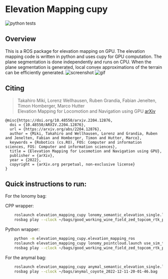 # Elevation Mapping cupy

![python tests](https://github.com/leggedrobotics/elevation_mapping_semantic_cupy/actions/workflows/python-tests.yml/badge.svg)

## Overview

This is a ROS package for elevation mapping on GPU. The elevation mapping code is written in python and uses cupy for
GPU computation. The
plane segmentation is done independently and runs on CPU. When the plane segmentation is generated, local convex
approximations of the
terrain can be efficiently generated.
![screenshot](doc/main_repo.png)
![gif](doc/convex_approximation.gif)

## Citing

> Takahiro Miki, Lorenz Wellhausen, Ruben Grandia, Fabian Jenelten, Timon Homberger, Marco Hutter  
> Elevation Mapping for Locomotion and Navigation using GPU  [arXiv](https://arxiv.org/abs/2204.12876)

```
@misc{https://doi.org/10.48550/arxiv.2204.12876,
  doi = {10.48550/ARXIV.2204.12876},
  url = {https://arxiv.org/abs/2204.12876},
  author = {Miki, Takahiro and Wellhausen, Lorenz and Grandia, Ruben and Jenelten, Fabian and Homberger, Timon and Hutter, Marco},
  keywords = {Robotics (cs.RO), FOS: Computer and information sciences, FOS: Computer and information sciences},
  title = {Elevation Mapping for Locomotion and Navigation using GPU},
  publisher = {arXiv},
  year = {2022},
  copyright = {arXiv.org perpetual, non-exclusive license}
}
```

## Quick instructions to run:

For the lonomy bag:

CPP wrapper:

```zsh
    roslaunch elevation_mapping_cupy lonomy_semantic_elevation_single.launch use_sim_true:=true
    rosbag play --clock ~/bags/good_working_wine_field_zed_topcom_rtk_person_9_2022-07-15-14-37-05.bag 
```

Python wrapper:

````zsh
    python -m elevation_mapping_cupy.elevation_mapping_ros
    roslaunch elevation_mapping_cupy lonomy_pointcloud.launch use_sim_time:=true
    rosbag play --clock ~/bags/good_working_wine_field_zed_topcom_rtk_person_9_2022-07-15-14-37-05.bag
````

For the anymal bag:

```zsh
    roslaunch elevation_mapping_cupy anymal_semantic_elevation_single.launch use_sim_time:=true
    rosbag play --clock ~/bags/anymal_coyote_2022-12-11-20-01-46.bag
```


